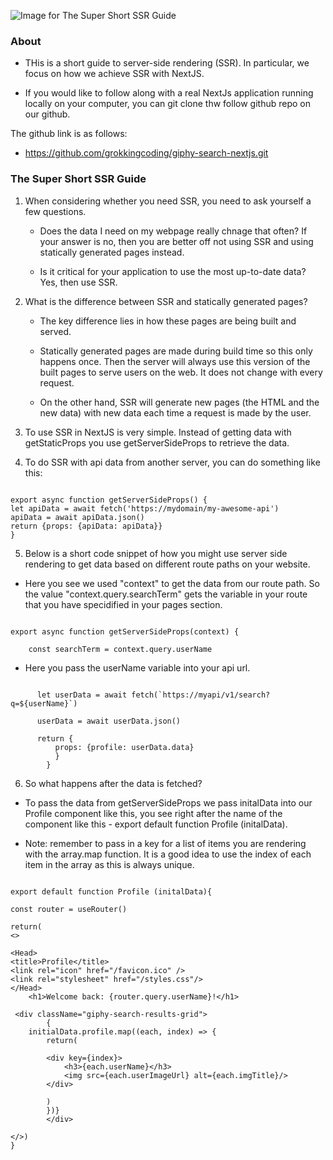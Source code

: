 ![Image for The Super Short SSR Guide](https://source.unsplash.com/M5tzZtFCOfs)

### About

- THis is a short guide to server-side rendering (SSR). In particular, we focus on how we achieve SSR with NextJS.

- If you would like to follow along with a real NextJs application running locally on your computer, you can git clone thw follow github repo on our github.

The github link is as follows:

- https://github.com/grokkingcoding/giphy-search-nextjs.git

### The Super Short SSR Guide

1. When considering whether you need SSR, you need to ask yourself a few questions.

   - Does the data I need on my webpage really chnage that often? If your answer is no, then you are better off not
     using SSR and using statically generated pages instead.

   - Is it critical for your application to use the most up-to-date data? Yes, then use SSR.

2. What is the difference between SSR and statically generated pages?

   - The key difference lies in how these pages are being built and served.

   - Statically generated pages are made during build time so this only happens once. Then the server will always use this version of the built pages to serve users on the web. It does not change with every request.

   - On the other hand, SSR will generate new pages (the HTML and the new data) with new data each time a request is made by the user.

3. To use SSR in NextJS is very simple. Instead of getting data with getStaticProps you use getServerSideProps to retrieve the data.

4. To do SSR with api data from another server, you can do something like this:

```

export async function getServerSideProps() {
let apiData = await fetch('https://mydomain/my-awesome-api')
apiData = await apiData.json()
return {props: {apiData: apiData}}
}

```

5. Below is a short code snippet of how you might use server side rendering to get data based on different route paths on your website.

- Here you see we used "context" to get the data from our route path. So the value "context.query.searchTerm" gets the variable in your route that you have specidified in your pages section.

```

export async function getServerSideProps(context) {

    const searchTerm = context.query.userName

```

- Here you pass the userName variable into your api url.

```

      let userData = await fetch(`https://myapi/v1/search?q=${userName}`)

      userData = await userData.json()

      return {
          props: {profile: userData.data}
          }
        }
```

6. So what happens after the data is fetched?

- To pass the data from getServerSideProps we pass initalData into our Profile component like this, you see right after the name of the component like this - export default function Profile (initalData).

- Note: remember to pass in a key for a list of items you are rendering with the array.map function. It is a good idea to use the index of each item in the array as this is always unique.

```

export default function Profile (initalData){

const router = useRouter()

return(
<>

<Head>
<title>Profile</title>
<link rel="icon" href="/favicon.ico" />
<link rel="stylesheet" href="/styles.css"/>
</Head>
    <h1>Welcome back: {router.query.userName}!</h1>

 <div className="giphy-search-results-grid">
        {
    initialData.profile.map((each, index) => {
        return(

        <div key={index}>
            <h3>{each.userName}</h3>
            <img src={each.userImageUrl} alt={each.imgTitle}/>
        </div>

        )
        })}
        </div>

</>)
}
```
